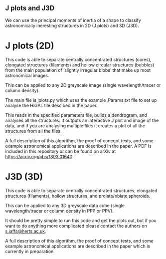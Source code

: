 ## J plots and J3D

We can use the principal moments of inertia of a shape to
classify astronomically ineresting structures in 2D (J plots) and 3D (J3D).


# J plots (2D)

This code is able to separate centrally concentrated structures
(cores), elongated structures (filaments) and hollow circular
structures (bubbles) from the main population of ‘slightly
irregular blobs’ that make up most astronomical images.

This can be applied to any 2D greyscale image (single
wavelength/tracer or column density).

The main file is jplots.py which uses the example_Params.txt file
to set up analyse the HiGAL tile descibed in the paper.

This reads in the specified parameters file, builds a 
dendrogram, and analyses all the structures. It outputs
an interactive J plot and image of the data, and if you are 
analysing multiple files it creates a plot of all the structures 
from all the files.

A full description of this algorithm, the proof of concept 
tests, and some example astronomical applications are described 
in the paper. A PDF is included in this repository or can be 
found on arXiv at https://arxiv.org/abs/1803.01640

# J3D (3D)

This code is able to separate centrally concentrated structures, 
elongated structures (filaments), hollow structures, and prolate/oblate 
spheroids.

This can be applied to any 3D greyscale data cube (single
wavelength/tracer or column density in PPP or PPV).

It should be pretty simple to run this code and get the plots 
out, but if you want to do anything more complicated please
contact the authors on s.jaffa@herts.ac.uk.

A full description of this algorithm, the proof of concept 
tests, and some example astronomical applications are described 
in the paper which is currently in preparation.